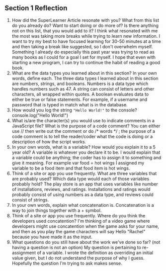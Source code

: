 ## Section 1 Reflection

1. How did the SuperLearner Article resonate with you? What from this list do you already do? Want to start doing or do more of? Is there anything not on this list, that you would add to it?
I think what resonated with me the most was taking more breaks while trying to learn new information. I want to try my best to have focused learning for 30-50 minutes at a time and then taking a break like suggested, so I don't overwhelm myself. Something I already do especially this past year was trying to read as many books as I could for a goal I set for  myself. I hope that even with starting a new program, I can try to continue the habit of reading a good book.
2. What are the data types you learned about in this section? In your own words, define each.
The three data types I learned about in this section are numbers, strings, and booleans. Numbers is a data type which handles numbers such as 47. A string can consist of letters and other characters, all wrapped within quotes. A boolean evaluates data to either be true or false statements. For example, if a username and password that is typed in match what is in the database.
3. How would you log the string `"Hello World!"` to the console?
console.log("Hello World!")
4. What is/are the character(s) you would use to indicate comments in a JavaScript file? What is the purpose of a code comment?
You can either use // then write out the comment or do /* words */ ; the purpose of a code comment is to tell the reader/coder what the code is doing or a description of how the script works.
5. In your own words, what is a variable? How would you explain it to a 5 year old?
A variable is whatever you declare it to be. I would explain that a variable could be anything; the coder has to assign it to something and give it meaning. For example var food = hot wings I assigned my variable to be a food item and that food item is hot wings.
6. Think of a site or app you use frequently. What are three variables that are probably used? Which data type would each of those variables probably hold?
The play store is an app that uses variables like number of installations, reviews, and ratings. Installations and ratings would probably consist of using numbers as a data type, and reviews could consist of strings.
7. In your own words, explain what concatenation is.
Concatenation is a way to join things together with a + symbol.
8. Think of a site or app you use frequently. Where do you think the developers used concatention?
I'm thinking of a video game where developers might use concatention when the game asks for your name, and then as you play the game characters will say Hello "Rachel" because you have made it as the input.
9. What questions do you still have about the work we've done so far? (not having a question is not an option)
My question is pertaining to re-assignment of a variable. I wrote the definition as overriding an initial value given, but I do not understand the purpose of why I guess. Hopefully the question I'm trying to ask makes sense.
